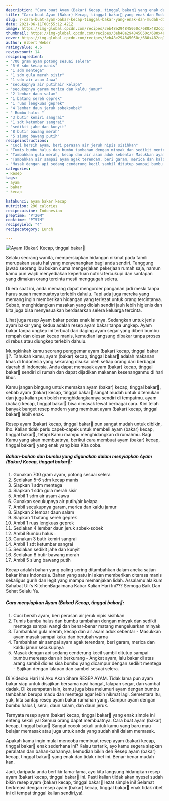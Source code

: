 ```yaml
---
description: "Cara buat Ayam (Bakar) Kecap, tinggal bakar🤗 yang enak dan Mudah Dibuat"
title: "Cara buat Ayam (Bakar) Kecap, tinggal bakar🤗 yang enak dan Mudah Dibuat"
slug: 7-cara-buat-ayam-bakar-kecap-tinggal-bakar-yang-enak-dan-mudah-dibuat
date: 2021-06-11T00:55:12.421Z
image: https://img-global.cpcdn.com/recipes/3eb48e294845050c/680x482cq70/ayam-bakar-kecap-tinggal-bakar🤗-foto-resep-utama.jpg
thumbnail: https://img-global.cpcdn.com/recipes/3eb48e294845050c/680x482cq70/ayam-bakar-kecap-tinggal-bakar🤗-foto-resep-utama.jpg
cover: https://img-global.cpcdn.com/recipes/3eb48e294845050c/680x482cq70/ayam-bakar-kecap-tinggal-bakar🤗-foto-resep-utama.jpg
author: Albert Weber
ratingvalue: 4.6
reviewcount: 14
recipeingredient:
- "700 gram ayam potong sesuai selera"
- "5-6 sdm kecap manis"
- "1 sdm mentega"
- "1 sdm gula merah sisir"
- "1 sdm air asam Jawa"
- "secukupnya air putihair kelapa"
- "secukupnya garam merica dan kaldu jamur"
- "2 lembar daun salam"
- "1 batang sereh geprek"
- "1 ruas lengkuas geprek"
- "4 lembar daun jeruk sobeksobek"
- " Bumbu halus "
- "3 butir kemiri sangrai"
- "1 sdt ketumbar sangrai"
- "sedikit jahe dan kunyit"
- "8 butir bawang merah"
- "5 siung bawang putih"
recipeinstructions:
- "Cuci bersih ayam, beri perasan air jeruk nipis sisihkan"
- "Tumis bumbu halus dan bumbu tambahan dengan minyak dan sedikit mentega sampai wangi dan benar-benar matang mengeluarkan minyak"
- "Tambahkan gula merah, kecap dan air asam aduk sebentar Masukkan ayam masak sampai kaku dan berubah warna"
- "Tambahkan air sampai ayam agak terendam, beri garam, merica dan kaldu jamur secukupnya"
- "Masak dengan api sedang cenderung kecil sambil ditutup sampai bumbu meresap dan air berkurang Angkat ayam, lalu bakar di atas arang sambil dioles sisa bumbu yang dicampur dengan sedikit mentega Sajikan dengan lalapan dan sambel sesuai selera."
categories:
- Resep
tags:
- ayam
- bakar
- kecap

katakunci: ayam bakar kecap 
nutrition: 290 calories
recipecuisine: Indonesian
preptime: "PT20M"
cooktime: "PT57M"
recipeyield: "4"
recipecategory: Lunch

---
```



![Ayam (Bakar) Kecap, tinggal bakar🤗](https://img-global.cpcdn.com/recipes/3eb48e294845050c/680x482cq70/ayam-bakar-kecap-tinggal-bakar🤗-foto-resep-utama.jpg)

Selaku seorang wanita, mempersiapkan hidangan nikmat pada famili merupakan suatu hal yang menyenangkan bagi anda sendiri. Tanggung jawab seorang ibu bukan cuma mengerjakan pekerjaan rumah saja, namun kamu pun wajib menyediakan keperluan nutrisi tercukupi dan santapan yang dimakan orang tercinta mesti menggugah selera.

Di era  saat ini, anda memang dapat mengorder panganan jadi meski tanpa harus susah membuatnya terlebih dahulu. Tapi ada juga mereka yang memang ingin memberikan hidangan yang terlezat untuk orang tercintanya. Sebab, menghidangkan masakan yang diolah sendiri jauh lebih higienis dan kita juga bisa menyesuaikan berdasarkan selera keluarga tercinta. 

Lihat juga resep Ayam bakar pedas enak lainnya. Sedangkan untuk jenis ayam bakar yang kedua adalah resep ayam bakar tanpa ungkep. Ayam bakar tanpa ungkep ini terbuat dari daging ayam segar yang diberi bumbu rempah dan olesan kecap manis, kemudian langsung dibakar tanpa proses di rebus atau diungkep terlebih dahulu.

Mungkinkah kamu seorang penggemar ayam (bakar) kecap, tinggal bakar🤗?. Tahukah kamu, ayam (bakar) kecap, tinggal bakar🤗 adalah makanan khas di Indonesia yang sekarang disukai oleh setiap orang dari berbagai daerah di Indonesia. Anda dapat memasak ayam (bakar) kecap, tinggal bakar🤗 sendiri di rumah dan dapat dijadikan makanan kesenanganmu di hari libur.

Kamu jangan bingung untuk memakan ayam (bakar) kecap, tinggal bakar🤗, sebab ayam (bakar) kecap, tinggal bakar🤗 sangat mudah untuk ditemukan dan juga kalian pun boleh menghidangkannya sendiri di tempatmu. ayam (bakar) kecap, tinggal bakar🤗 bisa dimasak lewat berbagai cara. Kini telah banyak banget resep modern yang membuat ayam (bakar) kecap, tinggal bakar🤗 lebih enak.

Resep ayam (bakar) kecap, tinggal bakar🤗 pun sangat mudah untuk dibikin, lho. Kalian tidak perlu capek-capek untuk membeli ayam (bakar) kecap, tinggal bakar🤗, tetapi Kamu mampu menghidangkan di rumahmu. Bagi Kamu yang akan membuatnya, berikut cara membuat ayam (bakar) kecap, tinggal bakar🤗 yang enak yang bisa Kita coba.

<!--inarticleads1-->

##### Bahan-bahan dan bumbu yang digunakan dalam menyiapkan Ayam (Bakar) Kecap, tinggal bakar🤗:

1. Gunakan 700 gram ayam, potong sesuai selera
1. Sediakan 5-6 sdm kecap manis
1. Siapkan 1 sdm mentega
1. Siapkan 1 sdm gula merah sisir
1. Ambil 1 sdm air asam Jawa
1. Gunakan secukupnya air putih/air kelapa
1. Ambil secukupnya garam, merica dan kaldu jamur
1. Siapkan 2 lembar daun salam
1. Siapkan 1 batang sereh geprek
1. Ambil 1 ruas lengkuas geprek
1. Sediakan 4 lembar daun jeruk sobek-sobek
1. Ambil  Bumbu halus :
1. Gunakan 3 butir kemiri sangrai
1. Ambil 1 sdt ketumbar sangrai
1. Sediakan sedikit jahe dan kunyit
1. Sediakan 8 butir bawang merah
1. Ambil 5 siung bawang putih


Kecap adalah bahan yang paling sering ditambahkan dalam aneka sajian bakar khas Indonesia. Bahan yang satu ini akan memberikan citarasa manis sekaligus gurih dan legit yang mampu memanjakan lidah. Assalamu&#39;alaikum Sahabat Uli&#39;s KitchenBagaimana Kabar Kalian Hari Ini??? Semoga Baik Dan Sehat Selalu Ya. 

<!--inarticleads2-->

##### Cara menyiapkan Ayam (Bakar) Kecap, tinggal bakar🤗:

1. Cuci bersih ayam, beri perasan air jeruk nipis sisihkan
1. Tumis bumbu halus dan bumbu tambahan dengan minyak dan sedikit mentega sampai wangi dan benar-benar matang mengeluarkan minyak
1. Tambahkan gula merah, kecap dan air asam aduk sebentar - Masukkan ayam masak sampai kaku dan berubah warna
1. Tambahkan air sampai ayam agak terendam, beri garam, merica dan kaldu jamur secukupnya
1. Masak dengan api sedang cenderung kecil sambil ditutup sampai bumbu meresap dan air berkurang - Angkat ayam, lalu bakar di atas arang sambil dioles sisa bumbu yang dicampur dengan sedikit mentega - Sajikan dengan lalapan dan sambel sesuai selera.


Di Videoku Hari Ini Aku Akan Share RESEP AYAM. Tidak lama pun ayam bakar siap untuk disajikan bersama nasi hangat, lalapan segar, dan sambal dadak. Di kesempatan lain, kamu juga bisa melumuri ayam dengan bumbu tambahan berupa madu dan mentega agar lebih nikmat lagi. Sementara itu, yuk, kita santap resep ayam bakar rumahan yang. Campur ayam dengan bumbu halus I, serai, daun salam, dan daun jeruk. 

Ternyata resep ayam (bakar) kecap, tinggal bakar🤗 yang enak simple ini enteng sekali ya! Semua orang dapat membuatnya. Cara buat ayam (bakar) kecap, tinggal bakar🤗 Sangat cocok sekali untuk kamu yang baru mau belajar memasak atau juga untuk anda yang sudah ahli dalam memasak.

Apakah kamu ingin mulai mencoba membuat resep ayam (bakar) kecap, tinggal bakar🤗 enak sederhana ini? Kalau tertarik, ayo kamu segera siapkan peralatan dan bahan-bahannya, kemudian bikin deh Resep ayam (bakar) kecap, tinggal bakar🤗 yang enak dan tidak ribet ini. Benar-benar mudah kan. 

Jadi, daripada anda berfikir lama-lama, ayo kita langsung hidangkan resep ayam (bakar) kecap, tinggal bakar🤗 ini. Pasti kalian tiidak akan nyesel sudah bikin resep ayam (bakar) kecap, tinggal bakar🤗 lezat simple ini! Selamat berkreasi dengan resep ayam (bakar) kecap, tinggal bakar🤗 enak tidak ribet ini di tempat tinggal kalian sendiri,ya!.


